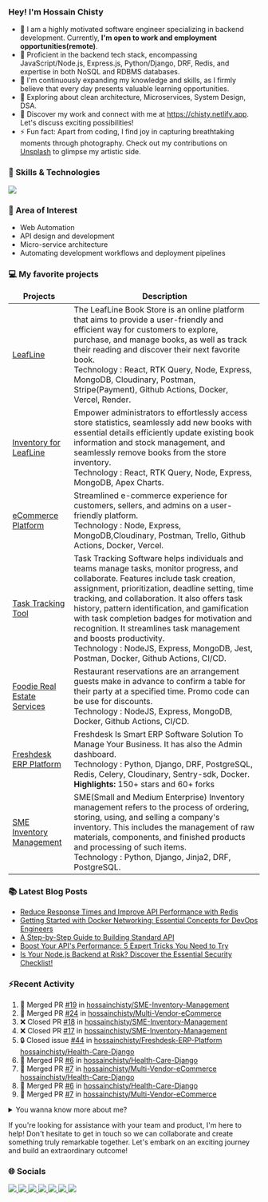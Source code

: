 ### Hey! I'm Hossain Chisty

<!-- ?Note: I kindly request that you refrain from blindly copying the content of my readme file. I would like to ensure that the content remains original and tailored to my specific needs. -->

- 💼 I am a highly motivated software engineer specializing in backend development. Currently, **I'm open to work and employment opportunities(remote)**.
- 🚀 Proficient in the backend tech stack, encompassing JavaScript/Node.js, Express.js, Python/Django, DRF, Redis, and expertise in both NoSQL and RDBMS databases.
- 🌱 I'm continuously expanding my knowledge and skills, as I firmly believe that every day presents valuable learning opportunities.
- 🤔 Exploring about clean architecture, Microservices, System Design, DSA.
- 🔗 Discover my work and connect with me at https://chisty.netlify.app. Let's discuss exciting possibilities!
- ⚡ Fun fact: Apart from coding, I find joy in capturing breathtaking moments through photography. Check out my contributions on [Unsplash](https://unsplash.com/@hossainchisty) to glimpse my artistic side.

### 💪 Skills & Technologies
![](https://skillicons.dev/icons?i=js,ts,nodejs,express,py,django,react,nextjs,prisma,mongodb,sqlite,postgresql,redis,graphql,jest,docker,kubernetes,githubactions)

### 🧐 Area of Interest

- Web Automation
- API design and development
- Micro-service architecture
- Automating development workflows and deployment pipelines


### 💻 My favorite projects

<!-- Project start -->
<table>
  <thead align="center">
    <tr border: none;>
      <td><b>Projects</b></td>
      <td><b>Description</b></td>
    </tr>
  </thead>
  <tbody>
    <!-- LeafLine Start -->
    <tr>
      <td><a href="https://leafline.vercel.app/" target="_blank">LeafLine</a>
      </td>
      <td>The LeafLine Book Store is an online platform that aims to provide a user-friendly and efficient way for customers to explore, purchase, and manage books, as well as track their reading and discover their next favorite book.<br> Technology :  React, RTK Query, Node, Express, MongoDB, Cloudinary, Postman, Stripe(Payment), Github Actions, Docker, Vercel, Render. <br> 
      </td>
    <tr>
    <!-- LeafLine End -->
    <!-- LeafLine Admin Start -->
    <tr>
      <td><a href="https://leafline-admin.vercel.app/" target="_blank">Inventory for LeafLine</a>
      </td>
      <td>Empower administrators to effortlessly access store statistics, seamlessly add new books with essential details efficiently update existing book information and stock management, and seamlessly remove books from the store inventory.<br> Technology :  React, RTK Query, Node, Express, MongoDB, Apex Charts. <br> 
      </td>
    <tr>
    <!-- LeafLine Admin End -->
    <!-- Multi vendor eCommerce Platform Start -->
    <tr>
      <td><a href="https://github.com/hossainchisty/eCommerce-Backend-API" target="_blank">eCommerce Platform</a>
      </td>
      <td>Streamlined e-commerce experience for customers, sellers, and admins on a user-friendly platform.<br> Technology :  Node, Express, MongoDB,Cloudinary, Postman, Trello, Github Actions, Docker, Vercel. <br> 
      </td>
    <tr>
    <!-- Multi vendor eCommerce Platform End -->
    <!-- Task Tracking Tool Start -->
    <tr>
      <td><a href="https://github.com/hossainchisty/Task-Tracking-Tool" target="_blank">Task Tracking Tool</a></td>
      <td>Task Tracking Software helps individuals and teams manage tasks, monitor progress, and collaborate. Features include task creation, assignment, prioritization, deadline setting, time tracking, and collaboration. It also offers task history, pattern identification, and gamification with task completion badges for motivation and recognition. It streamlines task management and boosts productivity.
        <br> Technology : NodeJS, Express, MongoDB, Jest, Postman, Docker, Github Actions, CI/CD.
      </td>
    </tr>
  <!-- Task Tracking Tool End -->
  <!-- Foodie Real Estate Services Start -->
  <tr>
    <td><a href="https://github.com/hossainchisty/Foodie-Real-Estate-Services" target="_blank">Foodie Real Estate Services</a></td>
    <td>Restaurant reservations are an arrangement guests make in advance to confirm a table for their party at a specified time. Promo code can be use for discounts.
      <br> Technology : NodeJS, Express, MongoDB, Docker, Github Actions, CI/CD.
    </td>
  </tr>
  <!-- Foodie Real Estate Services End -->
  <!-- Freshdesk Product Start -->
  <tr>
    <td><a href="https://github.com/hossainchisty/Freshdesk-ERP-Platform" target="_blank">Freshdesk ERP Platform</a>
    </td>
    <td>Freshdesk Is Smart ERP Software Solution To Manage Your Business. It has also the Admin dashboard.<br> Technology : Python, Django, DRF,
      PostgreSQL, Redis, Celery, Cloudinary, Sentry-sdk, Docker. <br> <b>Highlights:</b> 150+ stars and 60+ forks 
    </td>
  <tr>
  <!-- Freshdesk Product End -->

<!-- SME Inventory Product Start -->
  <tr>
    <td><a href="https://inventory-management-1ryu.onrender.com/" target="_blank">SME Inventory
        Management</a></td>
    <td> SME(Small and Medium Enterprise) Inventory management refers to the process of ordering, storing, using, and selling a company's inventory.
      This includes the management of raw materials, components, and finished products and processing of such items.
      <br> Technology : Python, Django, Jinja2, DRF, PostgreSQL.
    </td>
  </tr>
<!-- SME Inventory Product End -->
 

  <!-- HealthMart Pharmacy Management Product Start -->
<!--    <tr>
      <td><a href="https://github.com/hossainchisty/Pharmacare-Pharmacy-Management" target="_blank">HealthMart</a></td>
      <td>The pharmacy management software ensures a well-organized functioning, modern invoicing system, revenue management, inventory track mechanism, and boosting up your business.
        <br> Technology : Python, Django, DRF, PostgreSQL, Docker, Github Actions.
      </td>
    </tr> -->
  <!-- HealthMart Pharmacy Management Product End -->

   <!-- Hospital Management Software Product Start -->
<!--    <tr>
        <td><a href="" target="_blank">Hospital Management Software</a></td>
        <td> Hospital management software designed for hospital, clinic, Diagnostic center in Bangladesh. Complete ERP solution for healthcare. This will helps to manage everything you need to run your health clinic. It helps to manage patient registration, appointments, invoices, and billing, pathology. It helps to keep records and monitor the activities of any hospital.
        <br> Technology : Python, Django, Jinja, Javascript.
      </td>
    </tr> -->
  <!-- Hospital Management Software Product End -->
  </tbody>
</table>
<!-- Project end -->

### 📚 Latest Blog Posts

<!-- BLOG-POST-LIST:START -->
<!-- BLOG-POST-LIST:END -->

<!-- HASHNODE:START -->
- [Reduce Response Times and Improve API Performance with Redis](https://hossainchisty.hashnode.dev/reduce-response-times-and-improve-api-performance-with-redis)
- [Getting Started with Docker Networking: Essential Concepts for  DevOps Engineers](https://hossainchisty.hashnode.dev/getting-started-with-docker-networking-essential-concepts-for-devops-engineers)
- [A Step-by-Step Guide to Building Standard API](https://hossainchisty.hashnode.dev/a-step-by-step-guide-to-building-standard-api)
- [Boost Your API&#39;s Performance: 5 Expert Tricks You Need to Try](https://hossainchisty.hashnode.dev/boost-your-apis-performance-5-expert-tricks-you-need-to-try)
- [Is Your Node.js Backend at Risk? Discover the Essential Security Checklist!](https://hossainchisty.hashnode.dev/is-your-nodejs-backend-at-risk-discover-the-essential-security-checklist)
<!-- HASHNODE:END -->

### ⚡Recent Activity

<!--START_SECTION:activity-->

1. 🎉 Merged PR [#19](https://github.com/hossainchisty/SME-Inventory-Management/pull/19) in [hossainchisty/SME-Inventory-Management](https://github.com/hossainchisty/SME-Inventory-Management)
2. 🎉 Merged PR [#24](https://github.com/hossainchisty/Multi-Vendor-eCommerce/pull/24) in [hossainchisty/Multi-Vendor-eCommerce](https://github.com/hossainchisty/Multi-Vendor-eCommerce)
3. ❌ Closed PR [#18](https://github.com/hossainchisty/SME-Inventory-Management/pull/18) in [hossainchisty/SME-Inventory-Management](https://github.com/hossainchisty/SME-Inventory-Management)
4. ❌ Closed PR [#17](https://github.com/hossainchisty/SME-Inventory-Management/pull/17) in [hossainchisty/SME-Inventory-Management](https://github.com/hossainchisty/SME-Inventory-Management)
5. 🔒 Closed issue [#44](https://github.com/hossainchisty/Freshdesk-ERP-Platform/issues/44) in [hossainchisty/Freshdesk-ERP-Platform](https://github.com/hossainchisty/Freshdesk-ERP-Platform)
   [hossainchisty/Health-Care-Django](https://github.com/hossainchisty/Health-Care-Django)
4. 🎉 Merged PR [#6](https://github.com/hossainchisty/Health-Care-Django/pull/6) in
   [hossainchisty/Health-Care-Django](https://github.com/hossainchisty/Health-Care-Django)
5. 🎉 Merged PR [#7](https://github.com/hossainchisty/Multi-Vendor-eCommerce/pull/7) in
   [hossainchisty/Multi-Vendor-eCommerce](https://github.com/hossainchisty/Multi-Vendor-eCommerce)
   [hossainchisty/Health-Care-Django](https://github.com/hossainchisty/Health-Care-Django)
6. 🎉 Merged PR [#6](https://github.com/hossainchisty/Health-Care-Django/pull/6) in
   [hossainchisty/Health-Care-Django](https://github.com/hossainchisty/Health-Care-Django)
7. 🎉 Merged PR [#7](https://github.com/hossainchisty/Multi-Vendor-eCommerce/pull/7) in
[hossainchisty/Multi-Vendor-eCommerce](https://github.com/hossainchisty/Multi-Vendor-eCommerce)
<!--END_SECTION:activity-->

<!-- Summary start -->
<details>
  <summary>
    You wanna know more about me?
  </summary>

  <br>
Greetings! I'm an enthusiastic software engineer with a deep-rooted passion for backend development. My unwavering dedication to constant learning empowers me to enhance my skill set, ultimately enabling me to craft exceptional software solutions.

I specialize in building complex web applications using cutting-edge technologies like  JavaScript, TypeScript, Node.js, Express, MongoDB, React. My expertise allows me to create scalable, robust, and efficient systems that meet client and user needs. I'm always eager to learn and grow, staying updated with industry trends and best practices. I enjoy collaborating with developers and stakeholders to solve real-world problems with innovative solutions.
  <br>


[![GitHub WidgetBox](https://github-widgetbox.vercel.app/api/profile?username=hossainchisty&data=followers,repositories,stars,commits&theme=viridescent)](https://github.com/hossainchisty)

#### Github Stats

  <p align="left">
    <img width="500px"
      src="https://github-readme-stats.vercel.app/api?username=hossainchisty&show_icons=true&theme=midnight-purple&line_height=25&hide=stars">
  </p>

#### Trophy
[![trophy](https://github-profile-trophy.vercel.app/?username=hossainchisty&theme=onedark)](https://github.com/ryo-ma/github-profile-trophy)

#### Productivity Stats


 ![Hossain Chisty's Productivity Stats](https://github-profile-summary-cards.vercel.app/api/cards/profile-details?username=hossainchisty&theme=midnight_purple)


#### Top language  

![](http://github-profile-summary-cards.vercel.app/api/cards/repos-per-language?username=hossainchisty&theme=midnight_purple)


#### Profile Visits

  <p align="left">
    <img width="230px" src="https://profile-counter.glitch.me/hossainchisty/count.svg" />
  </p>


</details>
<!-- Summary end -->

If you're looking for assistance with your team and product, I'm here to help! Don't hesitate to get in touch so we can collaborate and create something truly remarkable together. Let's embark on an exciting journey and build an extraordinary outcome!

<!-- Connect start -->

### 🌐 Socials

<a class="header-badge" target="_blank" href="https://www.linkedin.com/in/hossainchisty/">
  <img src="https://img.shields.io/badge/style--5eba00.svg?label=LinkedIn&logo=linkedin&style=social">
</a>

<a class="header-badge" target="_blank" href="https://www.instagram.com/hossain.chisty/">
  <img src="https://img.shields.io/badge/style--5eba00.svg?label=Instagram&logo=Instagram&style=social">
</a>

<a class="header-badge" target="_blank" href="https://twitter.com/hossain_chisty7">
  <img src="https://img.shields.io/badge/style--5eba00.svg?label=Twitter&logo=Twitter&style=social">
</a>

<a class="header-badge" target="_blank" href="https://www.youtube.com/@thetechtimes">
  <img src="https://img.shields.io/badge/style--5eba00.svg?label=Youtube&logo=Youtube&style=social">
</a>

<a class="header-badge" target="_blank" href="https://hossainchisty.hashnode.dev/">
  <img src="https://img.shields.io/badge/style--5eba00.svg?label=Hashnode&logo=Hashnode&style=social">
</a>

<a class="header-badge" target="_blank" href="https://unsplash.com/@hossainchisty">
  <img src="https://img.shields.io/badge/style--5eba00.svg?label=Unsplash&logo=Unsplash&style=social">
</a>

<a class="header-badge" target="_blank" href="mailto:hossain.chisty11@gmail.com">
  <img src="https://img.shields.io/badge/style--5eba00.svg?label=Gmail&logo=Gmail&style=social">
</a>
<!-- Connect end -->

